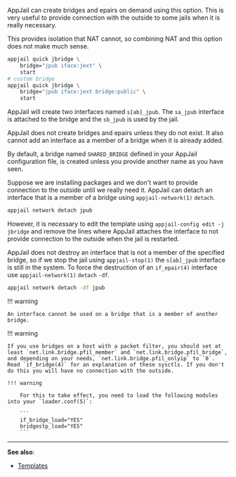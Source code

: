 AppJail can create bridges and epairs on demand using this option. This is very useful to provide connection with the outside to some jails when it is really necessary.

This provides isolation that NAT cannot, so combining NAT and this option does not make much sense.

```sh
appjail quick jbridge \
    bridge="jpub iface:jext" \
    start
# custom bridge
appjail quick jbridge \
    bridge="jpub iface:jext bridge:public" \
    start
```

AppJail will create two interfaces named `s[ab]_jpub`. The `sa_jpub` interface is attached to the bridge and the `sb_jpub` is used by the jail.

AppJail does not create bridges and epairs unless they do not exist. It also cannot add an interface as a member of a bridge when it is already added.

By default, a bridge named `SHARED_BRIDGE` defined in your AppJail configuration file, is created unless you provide another name as you have seen.

Suppose we are installing packages and we don't want to provide connection to the outside until we really need it. AppJail can detach an interface that is a member of a bridge using `appjail-network(1)` `detach`.

```sh
appjail network detach jpub
```

However, it is necessary to edit the template using `appjail-config edit -j jbridge` and remove the lines where AppJail attaches the interface to not provide connection to the outside when the jail is restarted.

AppJail does not destroy an interface that is not a member of the specified bridge, so if we stop the jail using `appjail-stop(1)` the `s[ab]_jpub` interface is still in the system. To force the destruction of an `if_epair(4)` interface use `appjail-network(1)` `detach` `-df`.

```sh
appjail network detach -df jpub
```

!!! warning
    
    An interface cannot be used on a bridge that is a member of another bridge.

!!! warning

    If you use bridges on a host with a packet filter, you should set at least `net.link.bridge.pfil_member` and `net.link.bridge.pfil_bridge`, and depending on your needs, `net.link.bridge.pfil_onlyip` to `0`. Read `if_bridge(4)` for an explanation of these sysctls. If you don't do this you will have no connection with the outside.

    !!! warning

        For this to take effect, you need to load the following modules into your `loader.conf(5)`:

        ```
        if_bridge_load="YES"
        bridgestp_load="YES"
        ```

---

**See also**:

* [Templates](../../templates.md)
